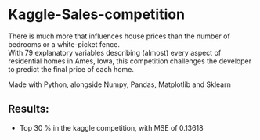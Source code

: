 # Kaggle-Sales-competition
There is much more that influences house prices than the number of bedrooms or a white-picket fence.  
With 79 explanatory variables describing (almost) every aspect of residential homes in Ames, Iowa, this competition challenges the developer to predict the final price of each home.  

Made with Python, alongside Numpy, Pandas, Matplotlib and Sklearn

## Results:
* Top 30 % in the kaggle competition, with MSE of 0.13618
